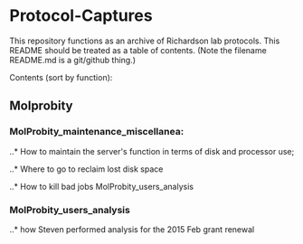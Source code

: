 # Protocol-Captures
This repository functions as an archive of Richardson lab protocols.  This README should be treated as a table of contents.  (Note the filename README.md is a git/github thing.)

Contents (sort by function):

Molprobity
----------

### MolProbity_maintenance_miscellanea: 

..* How to maintain the server's function in terms of disk and processor use;  

..* Where to go to reclaim lost disk space 

..* How to kill bad jobs MolProbity_users_analysis 

### MolProbity_users_analysis

..* how Steven performed analysis for the 2015 Feb grant renewal

 
